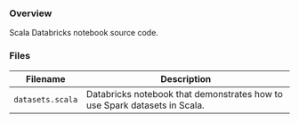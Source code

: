 ### Overview

Scala Databricks notebook source code.

### Files

| Filename         | Description                                                               |
|------------------|---------------------------------------------------------------------------|
| `datasets.scala` | Databricks notebook that demonstrates how to use Spark datasets in Scala. |